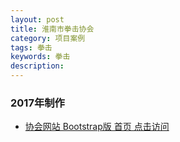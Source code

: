```yaml
---
layout: post
title: 淮南市拳击协会
category: 项目案例
tags: 拳击
keywords: 拳击
description: 
---
```



### 2017年制作

- [协会网站 Bootstrap版 首页 点击访问](https://gongshaoyuan.github.io/Bootstrap_0554boxing/)
